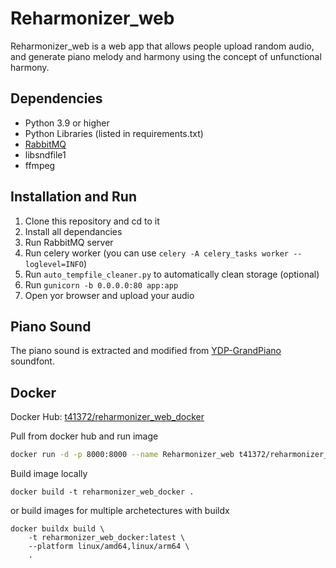 # Reharmonizer_web

Reharmonizer_web is a web app that allows people upload random audio, and generate piano melody and harmony using the concept of unfunctional harmony.

## Dependencies

- Python 3.9 or higher
- Python Libraries (listed in requirements.txt)
- [RabbitMQ](https://www.rabbitmq.com/download.html)
- libsndfile1
- ffmpeg

## Installation and Run

1. Clone this repository and cd to it
2. Install all dependancies
3. Run RabbitMQ server
4. Run celery worker (you can use `celery -A celery_tasks worker --loglevel=INFO`)
5. Run `auto_tempfile_cleaner.py` to automatically clean storage (optional)
6. Run `gunicorn -b 0.0.0.0:80 app:app`
7. Open yor browser and upload your audio

## Piano Sound
The piano sound is extracted and modified from [YDP-GrandPiano](https://freepats.zenvoid.org/Piano/acoustic-grand-piano.html) soundfont.


## Docker
Docker Hub:
[t41372/reharmonizer_web_docker](https://hub.docker.com/repository/docker/t41372/reharmonizer_web_docker/)


Pull from docker hub and run image
~~~ sh
docker run -d -p 8000:8000 --name Reharmonizer_web t41372/reharmonizer_web_docker:latest
~~~

Build image locally
~~~ shell
docker build -t reharmonizer_web_docker .
~~~

or build images for multiple archetectures with buildx
~~~ shell
docker buildx build \
    -t reharmonizer_web_docker:latest \
    --platform linux/amd64,linux/arm64 \
    .
~~~
